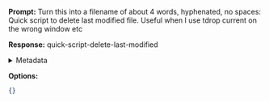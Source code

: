 **Prompt:**
Turn this into a filename of about 4 words, hyphenated, no spaces: Quick script to delete last modified file. Useful when I use tdrop current on the wrong window etc

**Response:**
quick-script-delete-last-modified

<details><summary>Metadata</summary>

- Duration: 875 ms
- Datetime: 2023-07-14T17:50:01.275596
- Model: gpt-3.5-turbo-0613

</details>

**Options:**
```json
{}
```

